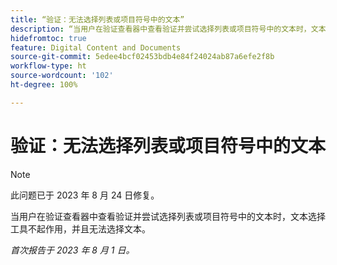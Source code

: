 ```yaml
---
title: “验证：无法选择列表或项目符号中的文本”
description: “当用户在验证查看器中查看验证并尝试选择列表或项目符号中的文本时，文本选择工具不起作用，并且无法选择文本。”
hidefromtoc: true
feature: Digital Content and Documents
source-git-commit: 5edee4bcf02453bdb4e84f24024ab87a6efe2f8b
workflow-type: ht
source-wordcount: '102'
ht-degree: 100%

---
```



# 验证：无法选择列表或项目符号中的文本

<!--WF and WFP TOCs-->

>[!NOTE]
>
>此问题已于 2023 年 8 月 24 日修复。

当用户在验证查看器中查看验证并尝试选择列表或项目符号中的文本时，文本选择工具不起作用，并且无法选择文本。

_首次报告于 2023 年 8 月 1 日。_

